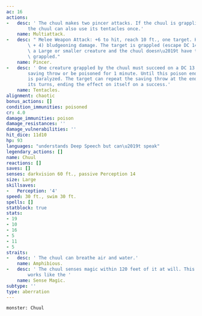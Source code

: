 ```yaml
---
ac: 16
actions:
-   desc: ' The chuul makes two pincer attacks. If the chuul is grappling a creature,
        the chuul can also use its tentacles once.'
    name: Multiattack.
-   desc: " Melee Weapon Attack: +6 to hit, reach 10 ft., one target. Hit: 11 (2d6\
        \ + 4) bludgeoning damage. The target is grappled (escape DC 14) if it is\
        \ a Large or smaller creature and the chuul doesn\u2019t have two other creatures\
        \ grappled."
    name: Pincer.
-   desc: ' One creature grappled by the chuul must succeed on a DC 13 Constitution
        saving throw or be poisoned for 1 minute. Until this poison ends, the target
        is paralyzed. The target can repeat the saving throw at the end of each of
        its turns, ending the effect on itself on a success.'
    name: Tentacles.
alignment: chaotic
bonus_actions: []
condition_immunities: poisoned
cr: 4.0
damage_immunities: poison
damage_resistances: ''
damage_vulnerabilities: ''
hit_dice: 11d10
hp: 93
languages: "understands Deep Speech but can\u2019t speak"
legendary_actions: []
name: Chuul
reactions: []
saves: []
senses: darkvision 60 ft., passive Perception 14
size: Large
skillsaves:
-   Perception: '4'
speed: 30 ft., swim 30 ft.
spells: []
statblock: true
stats:
- 19
- 10
- 16
- 5
- 11
- 5
straits:
-   desc: ' The chuul can breathe air and water.'
    name: Amphibious.
-   desc: ' The chuul senses magic within 120 feet of it at will. This trait otherwise
        works like the '
    name: Sense Magic.
subtype: ''
type: aberration
---
```

```statblock
monster: Chuul
```